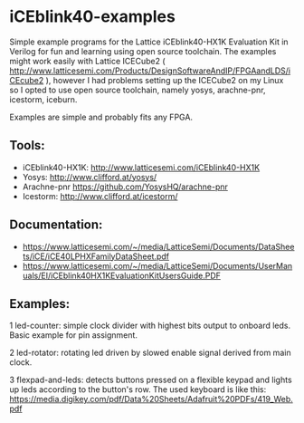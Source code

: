 # iCEblink40-examples
Simple example programs for the Lattice iCEblink40-HX1K Evaluation Kit in Verilog for fun and learning using open source toolchain. The examples might work easily with Lattice ICECube2 ( http://www.latticesemi.com/Products/DesignSoftwareAndIP/FPGAandLDS/iCEcube2 ), however I had problems setting up the ICECube2 on my Linux so I opted to use open source toolchain, namely yosys, arachne-pnr, icestorm, iceburn.

Examples are simple and probably fits any FPGA.

## Tools:
* iCEblink40-HX1K: http://www.latticesemi.com/iCEblink40-HX1K
* Yosys: http://www.clifford.at/yosys/
* Arachne-pnr https://github.com/YosysHQ/arachne-pnr
* Icestorm: http://www.clifford.at/icestorm/

## Documentation:
* https://www.latticesemi.com/~/media/LatticeSemi/Documents/DataSheets/iCE/iCE40LPHXFamilyDataSheet.pdf
* https://www.latticesemi.com/~/media/LatticeSemi/Documents/UserManuals/EI/iCEblink40HX1KEvaluationKitUsersGuide.PDF

## Examples:
1 led-counter: simple clock divider with highest bits output to onboard leds. Basic example for pin assignment.

2 led-rotator: rotating led driven by slowed enable signal derived from main clock.

3 flexpad-and-leds: detects buttons pressed on a flexible keypad and lights up leds according to the button's row. The used keyboard is like this: https://media.digikey.com/pdf/Data%20Sheets/Adafruit%20PDFs/419_Web.pdf
